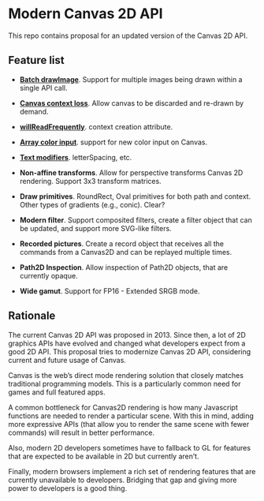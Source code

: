 Modern Canvas 2D API
====================

This repo contains proposal for an updated version of the Canvas 2D API.

Feature list
------------

- [**Batch drawImage**](spec/batch-drawimage.md). Support for multiple images being drawn within a single API call.

- [**Canvas context loss**](spec/context-loss.md). Allow canvas to be discarded and re-drawn by demand.

- [**willReadFrequently**](spec/will-read-frequently.md). context creation attribute.

- [**Array color input**](spec/array-color-input.md). support for new color input on Canvas.

- [**Text modifiers**](spec/text-modifiers.md). letterSpacing, etc.

- **Non-affine transforms**. Allow for perspective transforms Canvas 2D rendering. Support 3x3 transform matrices.

- **Draw primitives**. RoundRect, Oval primitives for both path and context. Other types of gradients (e.g., conic). Clear?

- **Modern filter**. Support composited filters, create a filter object that can be updated, and support more SVG-like filters.

- **Recorded pictures**. Create a record object that receives all the commands from a Canvas2D and can be replayed multiple times.

- **Path2D Inspection**. Allow inspection of Path2D objects, that are currently opaque.

- **Wide gamut**. Support for FP16 - Extended SRGB mode.


Rationale
---------

The current Canvas 2D API was proposed in 2013. Since then, a lot of 2D graphics APIs have evolved and changed what developers expect from a good 2D API. This proposal tries to modernize Canvas 2D API, considering current and future usage of Canvas.

Canvas is the web’s direct mode rendering solution that closely matches traditional programming models. This is a particularly common need for games and full featured apps.

A common bottleneck for Canvas2D rendering is how many Javascript functions are needed to render a particular scene. With this in mind, adding more expressive APIs (that allow you to render the same scene with fewer commands) will result in better performance.

Also, modern 2D developers sometimes have to fallback to GL for features that are expected to be available in 2D but currently aren’t.

Finally, modern browsers implement a rich set of rendering features that are currently unavailable to developers. Bridging that gap and giving more power to developers is a good thing.
